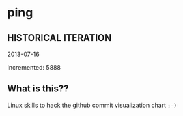 # ping

## HISTORICAL ITERATION
2013-07-16

Incremented: 5888

## What is this?? 
Linux skills to hack the github commit visualization chart `;-)`
